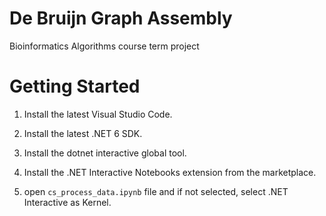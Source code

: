 # De Bruijn Graph Assembly
 Bioinformatics Algorithms course term project
 
# Getting Started

1. Install the latest Visual Studio Code.

2. Install the latest .NET 6 SDK.

3. Install the dotnet interactive global tool.

4. Install the .NET Interactive Notebooks extension from the marketplace.

5. open `cs_process_data.ipynb` file and if not selected, select .NET Interactive as Kernel.
